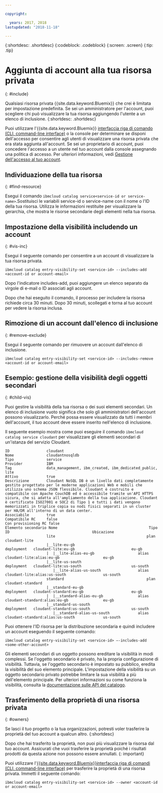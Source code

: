 ```yaml
---

copyright:

  years: 2017, 2018
lastupdated: "2018-11-18"

---
```


{:shortdesc: .shortdesc}
{:codeblock: .codeblock}
{:screen: .screen}
{:tip: .tip}

# Aggiunta di account alla tua risorsa privata
{: #include}

Qualsiasi risorsa privata {{site.data.keyword.Bluemix}} che crei è limitata per impostazione predefinita. Se sei un amministratore per l'account, puoi scegliere chi può visualizzare la tua risorsa aggiungendo l'utente a un elenco di inclusione.
{:shortdesc: .shortdesc}

Puoi utilizzare l'{{site.data.keyword.Bluemix}} [interfaccia riga di comando (CLI, command-line interface)](/docs/cli/reference/ibmcloud/bx_cli.html#bluemix_catalog_entry_visibility_set) o la console per determinare se disponi dell'accesso per consentire agli utenti di visualizzare una risorsa privata che era stata aggiunta all'account. Se sei un proprietario di account, puoi concedere l'accesso a un utente nel tuo account dalla console assegnando una politica di accesso. Per ulteriori informazioni, vedi [Gestione dell'accesso al tuo account](access.html).

## Individuazione della tua risorsa
{: #find-resource}

Esegui il comando `ibmcloud catalog service<service-id or service-name>`.Sostituisci le variabili service-id o service-name con il nome o l'ID della tua risorsa. Utilizza le informazioni restituite per visualizzare la gerarchia, che mostra le risorse secondarie degli elementi nella tua risorsa.

## Impostazione della visibilità includendo un account
{: #vis-inc}

Esegui il seguente comando per consentire a un account di visualizzare la tua risorsa privata.

`ibmcloud catalog entry-visibility-set <service-id> --includes-add <account-id or account-email>`

Dopo l'indicatore includes-add, puoi aggiungere un elenco separato da virgole di e-mail o ID associati agli account.

Dopo che hai eseguito il comando, il processo per includere la risorsa richiede circa 30 minuti. Dopo 30 minuti, scollegati e torna al tuo account per vedere la risorsa inclusa.

## Rimozione di un account dall'elenco di inclusione
{: #remove-exclude}

Esegui il seguente comando per rimuovere un account dall'elenco di inclusione.

`ibmcloud catalog entry-visibility-set <service-id> --includes-remove <account-id or account-email>`

## Esempio: gestione della visibilità degli oggetti secondari
{: #child-vis}

Puoi gestire la visibilità della tua risorsa o dei suoi elementi secondari. Un elenco di inclusione vuoto significa che solo gli amministratori dell'account possono visualizzarlo. Perché possa essere visualizzato da tutti i membri dell'account, il tuo account deve essere inserito nell'elenco di inclusione.

Il seguente esempio mostra come puoi eseguire il comando `ibmcloud catalog service cloudant` per visualizzare gli elementi secondari di un'istanza del servizio Cloudant.

```
ID                 cloudant
Nome               cloudantnosqldb
Tipo               service
Provider           IBM
Tag                data_management, ibm_created, ibm_dedicated_public, lite
Attivo             true
Descrizione        Cloudant NoSQL DB è un livello dati completamente gestito progettato per le moderne applicazioni Web e mobili che utilizza uno schema JSON flessibile. Cloudant è costruito e compatibile con Apache CouchDB ed è accessibile tramite un'API HTTPS sicura, che si adatta all'ampliamento della tua applicazione. Cloudant è certificato ISO27001 e SOC2 di Tipo 1 e tutti i dati vengono memorizzati in triplice copia su nodi fisici separati in un cluster per HA/DR all'interno di un data center.
Associabile        true
Compatibile RC     false
Con provisioning RC false
Elemento secondario Nome                                          Tipo         ID                                      Ubicazione
                   lite                                          plan         cloudant-lite
                   |__lite-eu-gb                             deployment   cloudant-lite:eu-gb                          eu-gb
                   |  |__lite-alias-eu-gb                    alias        cloudant-lite:alias:eu-gb                    eu-gb
                   |__lite-us-south                          deployment   cloudant-lite:us-south                       us-south
                      |__lite-alias-us-south                 alias        cloudant-lite:alias:us-south                 us-south
                   standard                                      plan         cloudant-standard
                   |__standard-eu-gb                         deployment   cloudant-standard:eu-gb                      eu-gb
                   |  |__standard-alias-eu-gb                alias        cloudant-standard:alias:eu-gb                eu-gb
                   |__standard-us-south                      deployment   cloudant-standard:us-south                   us-south
                      |__standard-alias-us-south             alias        cloudant-standard:alias:us-south             us-south
```

Puoi ottenere l'ID risorsa per la distribuzione secondaria e quindi includere un account eseguendo il seguente comando:

`ibmcloud catalog entry-visibility-set <service-id> —-includes-add <some-other-account>`

Gli elementi secondari di un oggetto possono ereditare la visibilità in modi complessi. Se l'oggetto secondario è privato, ha la propria configurazione di visibilità. Tuttavia, se l'oggetto secondario è impostato su pubblico, eredita la visibilità del suo elemento principale. L'impostazione della visibilità su un oggetto secondario privato potrebbe limitare la sua visibilità a più dell'elemento principale. Per ulteriori informazioni su come funziona la visibilità, consulta la [documentazione sulle API del catalogo](https://{DomainName}/apidocs/globalcatalog).

## Trasferimento della proprietà di una risorsa privata
{: #owners}

Se lasci il tuo progetto o la tua organizzazioni, potresti voler trasferire la proprietà del tuo account a qualcun altro.
{:shortdesc}

Dopo che hai trasferito la proprietà, non puoi più visualizzare la risorsa dal tuo account. Assicurati che vuoi trasferire la proprietà poiché i risultati prodotti da questa azione non possono essere annullati.
{: important}

Puoi utilizzare l'[{{site.data.keyword.Bluemix}}interfaccia riga di comandi (CLI, command-line interface)](/docs/cli/reference/ibmcloud/bx_cli.html#ibmcloud_commands_settings) per trasferire la proprietà di una risorsa privata. Immetti il seguente comando:

`ibmcloud catalog entry-visibility-set <service-id> --owner <account-id or account-email>`
